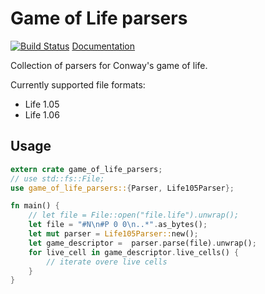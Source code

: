 # Game of Life parsers

[![Build Status](https://travis-ci.org/Leopard2A5/game-of-life-parsers.svg?branch=master)](https://travis-ci.org/Leopard2A5/game-of-life-parsers)
[Documentation](https://docs.rs/game-of-life-parsers/)

Collection of parsers for Conway's game of life.

Currently supported file formats:

* Life 1.05
* Life 1.06

## Usage
```rust
extern crate game_of_life_parsers;
// use std::fs::File;
use game_of_life_parsers::{Parser, Life105Parser};

fn main() {
    // let file = File::open("file.life").unwrap();
    let file = "#N\n#P 0 0\n..*".as_bytes();
    let mut parser = Life105Parser::new();
    let game_descriptor =  parser.parse(file).unwrap();
    for live_cell in game_descriptor.live_cells() {
        // iterate overe live cells
    }
}
```
